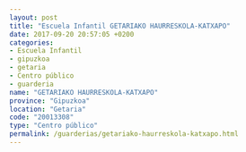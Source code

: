 ```yaml
---
layout: post
title: "Escuela Infantil GETARIAKO HAURRESKOLA-KATXAPO"
date: 2017-09-20 20:57:05 +0200
categories:
- Escuela Infantil
- gipuzkoa
- getaria
- Centro público
- guarderia
name: "GETARIAKO HAURRESKOLA-KATXAPO"
province: "Gipuzkoa"
location: "Getaria"
code: "20013308"
type: "Centro público"
permalink: /guarderias/getariako-haurreskola-katxapo.html
---
```

